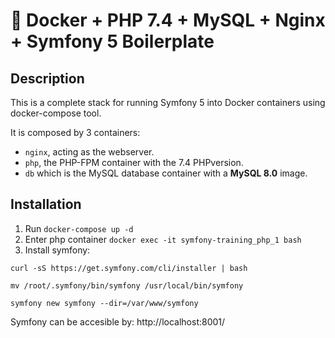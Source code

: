 # 🐳 Docker + PHP 7.4 + MySQL + Nginx + Symfony 5 Boilerplate

## Description

This is a complete stack for running Symfony 5 into Docker containers using docker-compose tool.

It is composed by 3 containers:

- `nginx`, acting as the webserver.
- `php`, the PHP-FPM container with the 7.4 PHPversion.
- `db` which is the MySQL database container with a **MySQL 8.0** image.

## Installation

1. Run `docker-compose up -d`
1. Enter php container `docker exec -it symfony-training_php_1 bash`
1. Install symfony:
```
curl -sS https://get.symfony.com/cli/installer | bash

mv /root/.symfony/bin/symfony /usr/local/bin/symfony

symfony new symfony --dir=/var/www/symfony
```

Symfony can be accesible by: http://localhost:8001/

